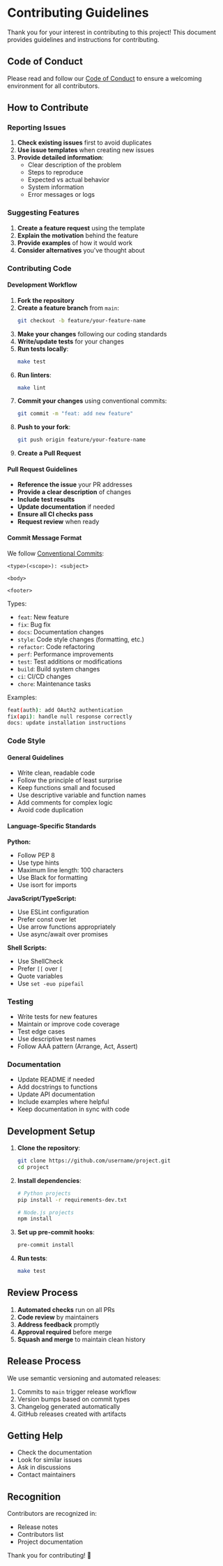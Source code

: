 # Contributing Guidelines

Thank you for your interest in contributing to this project! This document provides guidelines and instructions for contributing.

## Code of Conduct

Please read and follow our [Code of Conduct](CODE_OF_CONDUCT.md) to ensure a welcoming environment for all contributors.

## How to Contribute

### Reporting Issues

1. **Check existing issues** first to avoid duplicates
2. **Use issue templates** when creating new issues
3. **Provide detailed information**:
   - Clear description of the problem
   - Steps to reproduce
   - Expected vs actual behavior
   - System information
   - Error messages or logs

### Suggesting Features

1. **Create a feature request** using the template
2. **Explain the motivation** behind the feature
3. **Provide examples** of how it would work
4. **Consider alternatives** you've thought about

### Contributing Code

#### Development Workflow

1. **Fork the repository**
2. **Create a feature branch** from `main`:
   ```bash
   git checkout -b feature/your-feature-name
   ```
3. **Make your changes** following our coding standards
4. **Write/update tests** for your changes
5. **Run tests locally**:
   ```bash
   make test
   ```
6. **Run linters**:
   ```bash
   make lint
   ```
7. **Commit your changes** using conventional commits:
   ```bash
   git commit -m "feat: add new feature"
   ```
8. **Push to your fork**:
   ```bash
   git push origin feature/your-feature-name
   ```
9. **Create a Pull Request**

#### Pull Request Guidelines

- **Reference the issue** your PR addresses
- **Provide a clear description** of changes
- **Include test results**
- **Update documentation** if needed
- **Ensure all CI checks pass**
- **Request review** when ready

#### Commit Message Format

We follow [Conventional Commits](https://www.conventionalcommits.org/):

```
<type>(<scope>): <subject>

<body>

<footer>
```

Types:
- `feat`: New feature
- `fix`: Bug fix
- `docs`: Documentation changes
- `style`: Code style changes (formatting, etc.)
- `refactor`: Code refactoring
- `perf`: Performance improvements
- `test`: Test additions or modifications
- `build`: Build system changes
- `ci`: CI/CD changes
- `chore`: Maintenance tasks

Examples:
```bash
feat(auth): add OAuth2 authentication
fix(api): handle null response correctly
docs: update installation instructions
```

### Code Style

#### General Guidelines

- Write clean, readable code
- Follow the principle of least surprise
- Keep functions small and focused
- Use descriptive variable and function names
- Add comments for complex logic
- Avoid code duplication

#### Language-Specific Standards

**Python:**
- Follow PEP 8
- Use type hints
- Maximum line length: 100 characters
- Use Black for formatting
- Use isort for imports

**JavaScript/TypeScript:**
- Use ESLint configuration
- Prefer const over let
- Use arrow functions appropriately
- Use async/await over promises

**Shell Scripts:**
- Use ShellCheck
- Prefer `[[` over `[`
- Quote variables
- Use `set -euo pipefail`

### Testing

- Write tests for new features
- Maintain or improve code coverage
- Test edge cases
- Use descriptive test names
- Follow AAA pattern (Arrange, Act, Assert)

### Documentation

- Update README if needed
- Add docstrings to functions
- Update API documentation
- Include examples where helpful
- Keep documentation in sync with code

## Development Setup

1. **Clone the repository**:
   ```bash
   git clone https://github.com/username/project.git
   cd project
   ```

2. **Install dependencies**:
   ```bash
   # Python projects
   pip install -r requirements-dev.txt
   
   # Node.js projects
   npm install
   ```

3. **Set up pre-commit hooks**:
   ```bash
   pre-commit install
   ```

4. **Run tests**:
   ```bash
   make test
   ```

## Review Process

1. **Automated checks** run on all PRs
2. **Code review** by maintainers
3. **Address feedback** promptly
4. **Approval required** before merge
5. **Squash and merge** to maintain clean history

## Release Process

We use semantic versioning and automated releases:

1. Commits to `main` trigger release workflow
2. Version bumps based on commit types
3. Changelog generated automatically
4. GitHub releases created with artifacts

## Getting Help

- Check the documentation
- Look for similar issues
- Ask in discussions
- Contact maintainers

## Recognition

Contributors are recognized in:
- Release notes
- Contributors list
- Project documentation

Thank you for contributing! 🎉